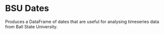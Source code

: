 # BSU Dates

Produces a DataFrame of dates that are useful for analysing timeseries
data from Ball State University.
